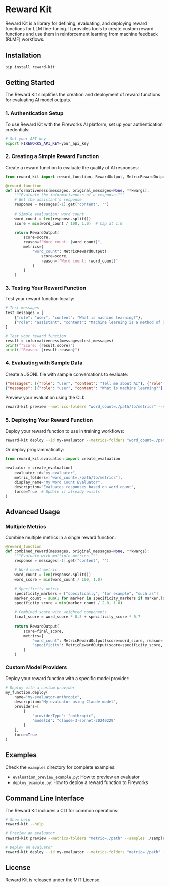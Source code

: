# Reward Kit

Reward Kit is a library for defining, evaluating, and deploying reward functions for LLM fine-tuning. It provides tools to create custom reward functions and use them in reinforcement learning from machine feedback (RLMF) workflows.

## Installation

```bash
pip install reward-kit
```

## Getting Started

The Reward Kit simplifies the creation and deployment of reward functions for evaluating AI model outputs.

### 1. Authentication Setup

To use Reward Kit with the Fireworks AI platform, set up your authentication credentials:

```bash
# Set your API key
export FIREWORKS_API_KEY=your_api_key
```

### 2. Creating a Simple Reward Function

Create a reward function to evaluate the quality of AI responses:

```python
from reward_kit import reward_function, RewardOutput, MetricRewardOutput

@reward_function
def informativeness(messages, original_messages=None, **kwargs):
    """Evaluate the informativeness of a response."""
    # Get the assistant's response
    response = messages[-1].get("content", "")
    
    # Simple evaluation: word count
    word_count = len(response.split())
    score = min(word_count / 100, 1.0)  # Cap at 1.0
    
    return RewardOutput(
        score=score,
        reason=f"Word count: {word_count}",
        metrics={
            "word_count": MetricRewardOutput(
                score=score,
                reason=f"Word count: {word_count}"
            )
        }
    )
```

### 3. Testing Your Reward Function

Test your reward function locally:

```python
# Test messages
test_messages = [
    {"role": "user", "content": "What is machine learning?"},
    {"role": "assistant", "content": "Machine learning is a method of data analysis that automates analytical model building."}
]

# Test your reward function
result = informativeness(messages=test_messages)
print(f"Score: {result.score}")
print(f"Reason: {result.reason}")
```

### 4. Evaluating with Sample Data

Create a JSONL file with sample conversations to evaluate:

```json
{"messages": [{"role": "user", "content": "Tell me about AI"}, {"role": "assistant", "content": "AI refers to systems designed to mimic human intelligence."}]}
{"messages": [{"role": "user", "content": "What is machine learning?"}, {"role": "assistant", "content": "Machine learning is a subset of AI that focuses on building systems that can learn from data."}]}
```

Preview your evaluation using the CLI:

```bash
reward-kit preview --metrics-folders "word_count=./path/to/metrics" --samples ./path/to/samples.jsonl
```

### 5. Deploying Your Reward Function

Deploy your reward function to use in training workflows:

```bash
reward-kit deploy --id my-evaluator --metrics-folders "word_count=./path/to/metrics" --force
```

Or deploy programmatically:

```python
from reward_kit.evaluation import create_evaluation

evaluator = create_evaluation(
    evaluator_id="my-evaluator",
    metric_folders=["word_count=./path/to/metrics"],
    display_name="My Word Count Evaluator",
    description="Evaluates responses based on word count",
    force=True  # Update if already exists
)
```

## Advanced Usage

### Multiple Metrics

Combine multiple metrics in a single reward function:

```python
@reward_function
def combined_reward(messages, original_messages=None, **kwargs):
    """Evaluate with multiple metrics."""
    response = messages[-1].get("content", "")
    
    # Word count metric
    word_count = len(response.split())
    word_score = min(word_count / 100, 1.0)
    
    # Specificity metric
    specificity_markers = ["specifically", "for example", "such as"]
    marker_count = sum(1 for marker in specificity_markers if marker.lower() in response.lower())
    specificity_score = min(marker_count / 2.0, 1.0)
    
    # Combined score with weighted components
    final_score = word_score * 0.3 + specificity_score * 0.7
    
    return RewardOutput(
        score=final_score,
        metrics={
            "word_count": MetricRewardOutput(score=word_score, reason=f"Word count: {word_count}"),
            "specificity": MetricRewardOutput(score=specificity_score, reason=f"Found {marker_count} specificity markers")
        }
    )
```

### Custom Model Providers

Deploy your reward function with a specific model provider:

```python
# Deploy with a custom provider
my_function.deploy(
    name="my-evaluator-anthropic",
    description="My evaluator using Claude model",
    providers=[
        {
            "providerType": "anthropic",
            "modelId": "claude-3-sonnet-20240229"
        }
    ],
    force=True
)
```

## Examples

Check the `examples` directory for complete examples:

- `evaluation_preview_example.py`: How to preview an evaluator
- `deploy_example.py`: How to deploy a reward function to Fireworks

## Command Line Interface

The Reward Kit includes a CLI for common operations:

```bash
# Show help
reward-kit --help

# Preview an evaluator
reward-kit preview --metrics-folders "metric=./path" --samples ./samples.jsonl

# Deploy an evaluator
reward-kit deploy --id my-evaluator --metrics-folders "metric=./path" --force
```

## License

Reward Kit is released under the MIT License.